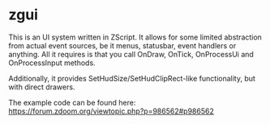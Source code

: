 # zgui

This is an UI system written in ZScript.
It allows for some limited abstraction from actual event sources, be it menus, statusbar, event handlers or anything.
All it requires is that you call OnDraw, OnTick, OnProcessUi and OnProcessInput methods.

Additionally, it provides SetHudSize/SetHudClipRect-like functionality, but with direct drawers.

The example code can be found here: https://forum.zdoom.org/viewtopic.php?p=986562#p986562